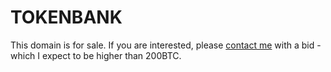 # TOKENBANK

This domain is for sale. If you are interested, please [contact me](mailto:dong77@gmail.com) with a bid - which I expect to be higher than 200BTC. 
